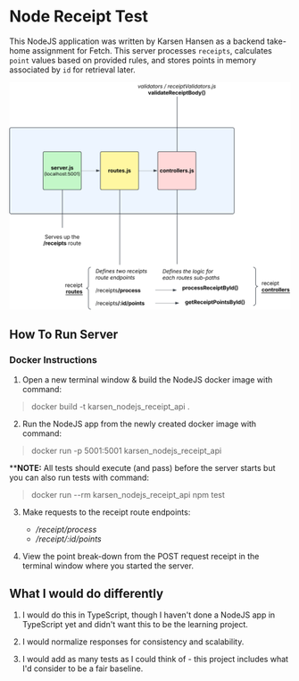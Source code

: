 # Node Receipt Test

This NodeJS application was written by Karsen Hansen as a backend take-home assignment for Fetch. This server processes `receipts`, calculates `point` values based on provided rules, and stores points in memory associated by `id` for retrieval later.

<img src="./server_diagram.svg" alt="alt text" width="750"/>

## How To Run Server
### Docker Instructions
1. Open a new terminal window & build the NodeJS docker image with command:
> docker build -t karsen_nodejs_receipt_api .

2. Run the NodeJS app from the newly created docker image with command:
> docker run -p 5001:5001 karsen_nodejs_receipt_api

****NOTE:** All tests should execute (and pass) before the server starts but you can also run tests with command:

> docker run --rm karsen_nodejs_receipt_api npm test

3. Make requests to the receipt route endpoints:
    - */receipt/process*
    - */receipt/:id/points*

4. View the point break-down from the POST request receipt in the terminal window where you started the server.

## What I would do differently

1. I would do this in TypeScript, though I haven't done a NodeJS app in TypeScript yet and didn't want this to be the learning project.

2. I would normalize responses for consistency and scalability.

3. I would add as many tests as I could think of - this project includes what I'd consider to be a fair baseline.
